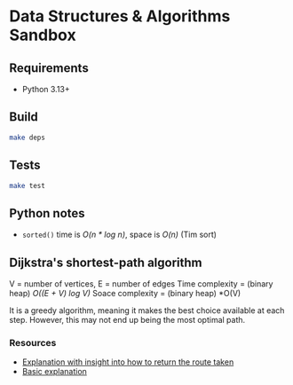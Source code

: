 # Data Structures & Algorithms Sandbox

## Requirements

* Python 3.13+

## Build

```sh
make deps
```

## Tests

```sh
make test
```

## Python notes

* `sorted()` time is *O(n * log n)*, space is *O(n)* (Tim sort)

## Dijkstra's shortest-path algorithm

V = number of vertices, E = number of edges
Time complexity = (binary heap) *O((E + V) log V)*
Soace complexity = (binary heap) *O(V)

It is a greedy algorithm, meaning it makes the best choice available at each step. However, this may
not end up being the most optimal path.

### Resources

* [Explanation with insight into how to return the route taken](https://www.youtube.com/watch?v=EFg3u_E6eHU)
* [Basic explanation](https://www.youtube.com/watch?v=gdmfOwyQlcI)
